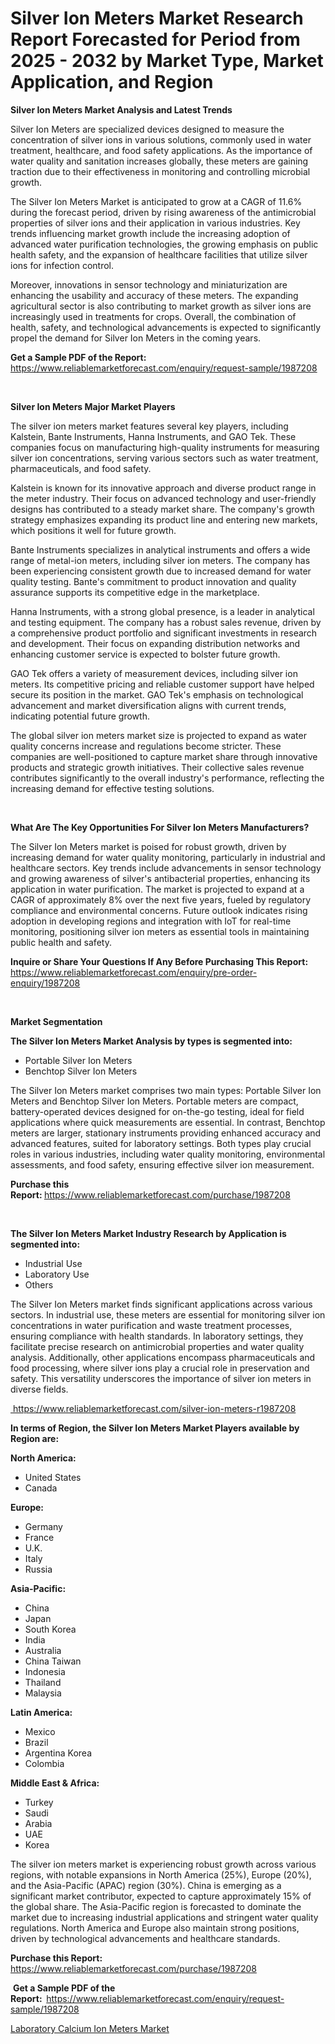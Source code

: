 <p><h1>Silver Ion Meters Market Research Report Forecasted for Period from 2025 -  2032 by Market Type, Market Application, and Region</h1></p><p><strong>Silver Ion Meters Market Analysis and Latest Trends</strong></p>
<p><p>Silver Ion Meters are specialized devices designed to measure the concentration of silver ions in various solutions, commonly used in water treatment, healthcare, and food safety applications. As the importance of water quality and sanitation increases globally, these meters are gaining traction due to their effectiveness in monitoring and controlling microbial growth.</p><p>The Silver Ion Meters Market is anticipated to grow at a CAGR of 11.6% during the forecast period, driven by rising awareness of the antimicrobial properties of silver ions and their application in various industries. Key trends influencing market growth include the increasing adoption of advanced water purification technologies, the growing emphasis on public health safety, and the expansion of healthcare facilities that utilize silver ions for infection control.</p><p>Moreover, innovations in sensor technology and miniaturization are enhancing the usability and accuracy of these meters. The expanding agricultural sector is also contributing to market growth as silver ions are increasingly used in treatments for crops. Overall, the combination of health, safety, and technological advancements is expected to significantly propel the demand for Silver Ion Meters in the coming years.</p></p>
<p><strong>Get a Sample PDF of the Report:&nbsp;</strong> <a href="https://www.reliablemarketforecast.com/enquiry/request-sample/1987208?utm_campaign=2310&utm_medium=2&utm_source=Github&utm_content=ia&utm_term=02032025&utm_id=silver-ion-meters">https://www.reliablemarketforecast.com/enquiry/request-sample/1987208</a></p>
<p>&nbsp;</p>
<p><strong>Silver Ion Meters Major Market Players</strong></p>
<p><p>The silver ion meters market features several key players, including Kalstein, Bante Instruments, Hanna Instruments, and GAO Tek. These companies focus on manufacturing high-quality instruments for measuring silver ion concentrations, serving various sectors such as water treatment, pharmaceuticals, and food safety.</p><p>Kalstein is known for its innovative approach and diverse product range in the meter industry. Their focus on advanced technology and user-friendly designs has contributed to a steady market share. The company's growth strategy emphasizes expanding its product line and entering new markets, which positions it well for future growth.</p><p>Bante Instruments specializes in analytical instruments and offers a wide range of metal-ion meters, including silver ion meters. The company has been experiencing consistent growth due to increased demand for water quality testing. Bante's commitment to product innovation and quality assurance supports its competitive edge in the marketplace.</p><p>Hanna Instruments, with a strong global presence, is a leader in analytical and testing equipment. The company has a robust sales revenue, driven by a comprehensive product portfolio and significant investments in research and development. Their focus on expanding distribution networks and enhancing customer service is expected to bolster future growth.</p><p>GAO Tek offers a variety of measurement devices, including silver ion meters. Its competitive pricing and reliable customer support have helped secure its position in the market. GAO Tek's emphasis on technological advancement and market diversification aligns with current trends, indicating potential future growth.</p><p>The global silver ion meters market size is projected to expand as water quality concerns increase and regulations become stricter. These companies are well-positioned to capture market share through innovative products and strategic growth initiatives. Their collective sales revenue contributes significantly to the overall industry's performance, reflecting the increasing demand for effective testing solutions.</p></p>
<p>&nbsp;</p>
<p><strong>What Are The Key Opportunities For Silver Ion Meters Manufacturers?</strong></p>
<p><p>The Silver Ion Meters market is poised for robust growth, driven by increasing demand for water quality monitoring, particularly in industrial and healthcare sectors. Key trends include advancements in sensor technology and growing awareness of silver's antibacterial properties, enhancing its application in water purification. The market is projected to expand at a CAGR of approximately 8% over the next five years, fueled by regulatory compliance and environmental concerns. Future outlook indicates rising adoption in developing regions and integration with IoT for real-time monitoring, positioning silver ion meters as essential tools in maintaining public health and safety.</p></p>
<p><strong>Inquire or Share Your Questions If Any Before Purchasing This Report:</strong> <a href="https://www.reliablemarketforecast.com/enquiry/pre-order-enquiry/1987208?utm_campaign=2310&utm_medium=2&utm_source=Github&utm_content=ia&utm_term=02032025&utm_id=silver-ion-meters">https://www.reliablemarketforecast.com/enquiry/pre-order-enquiry/1987208</a></p>
<p>&nbsp;</p>
<p><strong>Market Segmentation</strong></p>
<p><strong>The Silver Ion Meters Market Analysis by types is segmented into:</strong></p>
<p><ul><li>Portable Silver Ion Meters</li><li>Benchtop Silver Ion Meters</li></ul></p>
<p><p>The Silver Ion Meters market comprises two main types: Portable Silver Ion Meters and Benchtop Silver Ion Meters. Portable meters are compact, battery-operated devices designed for on-the-go testing, ideal for field applications where quick measurements are essential. In contrast, Benchtop meters are larger, stationary instruments providing enhanced accuracy and advanced features, suited for laboratory settings. Both types play crucial roles in various industries, including water quality monitoring, environmental assessments, and food safety, ensuring effective silver ion measurement.</p></p>
<p><strong>Purchase this Report:&nbsp;</strong><a href="https://www.reliablemarketforecast.com/purchase/1987208?utm_campaign=2310&utm_medium=2&utm_source=Github&utm_content=ia&utm_term=02032025&utm_id=silver-ion-meters">https://www.reliablemarketforecast.com/purchase/1987208</a></p>
<p>&nbsp;</p>
<p><strong>The Silver Ion Meters Market Industry Research by Application is segmented into:</strong></p>
<p><ul><li>Industrial Use</li><li>Laboratory Use</li><li>Others</li></ul></p>
<p><p>The Silver Ion Meters market finds significant applications across various sectors. In industrial use, these meters are essential for monitoring silver ion concentrations in water purification and waste treatment processes, ensuring compliance with health standards. In laboratory settings, they facilitate precise research on antimicrobial properties and water quality analysis. Additionally, other applications encompass pharmaceuticals and food processing, where silver ions play a crucial role in preservation and safety. This versatility underscores the importance of silver ion meters in diverse fields.</p></p>
<p><a href="https://www.reliablemarketforecast.com/silver-ion-meters-r1987208?utm_campaign=2310&utm_medium=2&utm_source=Github&utm_content=ia&utm_term=02032025&utm_id=silver-ion-meters">&nbsp;https://www.reliablemarketforecast.com/silver-ion-meters-r1987208</a></p>
<p><strong>In terms of Region, the Silver Ion Meters Market Players available by Region are:</strong></p>
<p>
    <p> <strong> North America: </strong>
        <ul>
            <li>United States</li>
            <li>Canada</li>
        </ul>
        </p> 
    <p> <strong> Europe: </strong>
        <ul>
            <li>Germany</li>
            <li>France</li>
            <li>U.K.</li>
            <li>Italy</li>
            <li>Russia</li>
        </ul>
        </p> 
    <p> <strong> Asia-Pacific: </strong>
        <ul>
            <li>China</li>
            <li>Japan</li>
            <li>South Korea</li>
            <li>India</li>
            <li>Australia</li>
            <li>China Taiwan</li>
            <li>Indonesia</li>
            <li>Thailand</li>
            <li>Malaysia</li>
        </ul>
        </p> 
    <p> <strong> Latin America: </strong>
        <ul>
            <li>Mexico</li>
            <li>Brazil</li>
            <li>Argentina Korea</li>
            <li>Colombia</li>
        </ul>
        </p> 
    <p> <strong> Middle East & Africa: </strong>
        <ul>
            <li>Turkey</li>
            <li>Saudi</li>
            <li>Arabia</li>
            <li>UAE</li>
            <li>Korea</li>
        </ul>
    </p>
    </p>
<p><p>The silver ion meters market is experiencing robust growth across various regions, with notable expansions in North America (25%), Europe (20%), and the Asia-Pacific (APAC) region (30%). China is emerging as a significant market contributor, expected to capture approximately 15% of the global share. The Asia-Pacific region is forecasted to dominate the market due to increasing industrial applications and stringent water quality regulations. North America and Europe also maintain strong positions, driven by technological advancements and healthcare standards.</p></p>
<p><strong>Purchase this Report: </strong><a href="https://www.reliablemarketforecast.com/purchase/1987208?utm_campaign=2310&utm_medium=2&utm_source=Github&utm_content=ia&utm_term=02032025&utm_id=silver-ion-meters">https://www.reliablemarketforecast.com/purchase/1987208</a></p>
<p>&nbsp;<strong>Get a Sample PDF of the Report:&nbsp;&nbsp;</strong><a href="https://www.reliablemarketforecast.com/enquiry/request-sample/1987208?utm_campaign=2310&utm_medium=2&utm_source=Github&utm_content=ia&utm_term=02032025&utm_id=silver-ion-meters">https://www.reliablemarketforecast.com/enquiry/request-sample/1987208</a></p>
<p><strong></strong></p>
<p><p><a href="https://github.com/edacruz6/Market-Research-Report-List-1/blob/main/laboratory-calcium-ion-meters-market.md?utm_campaign=2310&utm_medium=2&utm_source=Github&utm_content=ia&utm_term=02032025&utm_id=silver-ion-meters">Laboratory Calcium Ion Meters Market</a></p></p>
